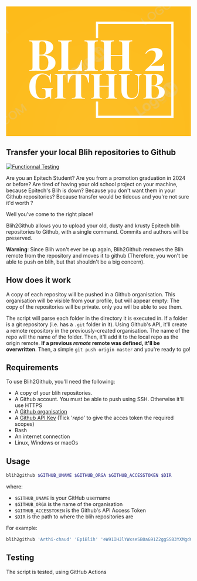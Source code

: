 ![](assets/logo.png)

## Transfer your local Blih repositories to Github

[![Functionnal Testing](https://github.com/Arthi-chaud/Blih2Github/actions/workflows/functionnal_test.yaml/badge.svg)](https://github.com/Arthi-chaud/Blih2Github/actions/workflows/functionnal_test.yaml)

Are you an Epitech Student? Are you from a promotion graduation in 2024 or before?
Are tired of having your old school project on your machine, because Epitech's Blih is down? Because you don't want them in your Github repositories? Because transfer would be tideous and you're not sure it'd worth ?

Well you've come to the right place!

Blih2Github allows you to upload your old, dusty and krusty Epitech blih repositories to Github, with a single command. Commits and authors will be preserved.

**Warning**: Since Blih won't ever be up again, Blih2Github removes the Blih remote from the repository and moves it to github (Therefore, you won't be able to push on blih, but that shouldn't be a big concern).

## How does it work

A copy of each repositoy will be pushed in a Github organisation. This organisation will be visible from your profile, but will appear empty: The copy of the repositories will be private. only you will be able to see them.

The script will parse each folder in the directory it is executed in. If a folder is a git repository (i.e. has a ```.git``` folder in it). Using Github's API, it'll create a remote repository in the previously-created organisation. The name of the repo will the name of the folder. Then, it'll add it to the local repo as the origin remote. **If a previous *remote* remote was defined, it'll be overwritten**. Then, a simple ```git push origin master``` and you're ready to go!

## Requirements

To use Blih2Github, you'll need the following:

- A copy of your blih repositories.
- A Github account. You must be able to push using SSH. Otherwise it'll use HTTPS
- A [Github organisation](https://github.com/account/organizations/new?coupon=&plan=team_free)
- A [Github API Key](https://github.com/settings/tokens/new) (Tick '*repo*' to give the acces token the required scopes)
- Bash
- An internet connection
- Linux, Windows or macOs

## Usage

```bash
blih2github $GITHUB_UNAME $GITHUB_ORGA $GITHUB_ACCESSTOKEN $DIR
```

where:

- `$GITHUB_UNAME` is your GitHub username
- `$GITHUB_ORGA` is the name of the organisation
- `$GITHUB_ACCESSTOKEN` is the Github's API Access Token
- `$DIR` is the path to where the blih repositories are

For example:

```bash
blih2github 'Arthi-chaud' 'EpiBlih' 'eW91IHJlYWxseSB0aG91Z2ggSSB3YXMgdGhpcyBzdHVwaWQ/Cg==' 'Semestre 1'
```

## Testing

The script is tested, using GitHub Actions